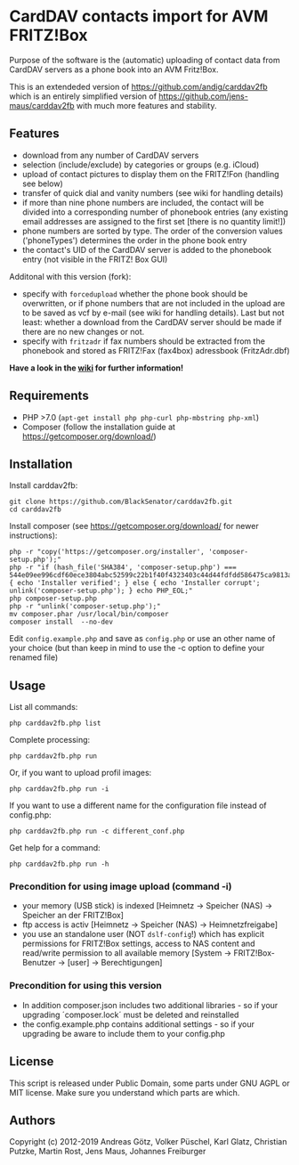 # CardDAV contacts import for AVM FRITZ!Box

Purpose of the software is the (automatic) uploading of contact data from CardDAV servers as a phone book into an AVM Fritz!Box.

This is an extendeded version of https://github.com/andig/carddav2fb which is an entirely simplified version of https://github.com/jens-maus/carddav2fb with much more features and stability.

## Features

  * download from any number of CardDAV servers
  * selection (include/exclude) by categories or groups (e.g. iCloud)
  * upload of contact pictures to display them on the FRITZ!Fon (handling see below)
  * transfer of quick dial and vanity numbers (see wiki for handling details)
  * if more than nine phone numbers are included, the contact will be divided into a corresponding number of phonebook entries (any existing email addresses are assigned to the first set [there is no quantity limit!])
  * phone numbers are sorted by type. The order of the conversion values ('phoneTypes') determines the order in the phone book entry
  * the contact's UID of the CardDAV server is added to the phonebook entry (not visible in the FRITZ! Box GUI)

  Additonal with this version (fork):
  * specify with `forcedupload` whether the phone book should be overwritten, or if phone numbers that are not included in the upload are to be saved as vcf by e-mail (see wiki for handling details). Last but not least: whether a download from the CardDAV server should be made if there are no new changes or not.
  * specify with `fritzadr` if fax numbers should be extracted from the phonebook and stored as FRITZ!Fax (fax4box) adressbook (FritzAdr.dbf)

**Have a look in the [wiki](https://github.com/BlackSenator/carddav2fb/wiki) for further information!**

## Requirements

  * PHP >7.0 (`apt-get install php php-curl php-mbstring php-xml`)
  * Composer (follow the installation guide at https://getcomposer.org/download/)

## Installation

Install carddav2fb:

    git clone https://github.com/BlackSenator/carddav2fb.git
    cd carddav2fb

Install composer (see https://getcomposer.org/download/ for newer instructions):

    php -r "copy('https://getcomposer.org/installer', 'composer-setup.php');"
    php -r "if (hash_file('SHA384', 'composer-setup.php') === 544e09ee996cdf60ece3804abc52599c22b1f40f4323403c44d44fdfdd586475ca9813a858088ffbc1f233e9b180f061') { echo 'Installer verified'; } else { echo 'Installer corrupt'; unlink('composer-setup.php'); } echo PHP_EOL;"
    php composer-setup.php
    php -r "unlink('composer-setup.php');"
    mv composer.phar /usr/local/bin/composer
    composer install  --no-dev

Edit `config.example.php` and save as `config.php` or use an other name of your choice (but than keep in mind to use the -c option to define your renamed file)

## Usage

List all commands:

    php carddav2fb.php list

Complete processing:

    php carddav2fb.php run

Or, if you want to upload profil images:

    php carddav2fb.php run -i

If you want to use a different name for the configuration file instead of config.php:

    php carddav2fb.php run -c different_conf.php

Get help for a command:

    php carddav2fb.php run -h

### Precondition for using image upload (command -i)

  * your memory (USB stick) is indexed [Heimnetz -> Speicher (NAS) -> Speicher an der FRITZ!Box]
  * ftp access is activ [Heimnetz -> Speicher (NAS) -> Heimnetzfreigabe]
  * you use an standalone user (NOT `dslf-config`!) which has explicit permissions for FRITZ!Box settings, access to NAS content and read/write permission to all available memory [System -> FRITZ!Box-Benutzer -> [user] -> Berechtigungen]

### Precondition for using this version

  * In addition composer.json includes two additional libraries - so if your upgrading ´composer.lock´ must be deleted and reinstalled
  * the config.example.php contains additional settings - so if your upgrading be aware to include them to your config.php

## License
This script is released under Public Domain, some parts under GNU AGPL or MIT license. Make sure you understand which parts are which.

## Authors
Copyright (c) 2012-2019 Andreas Götz, Volker Püschel, Karl Glatz, Christian Putzke, Martin Rost, Jens Maus, Johannes Freiburger